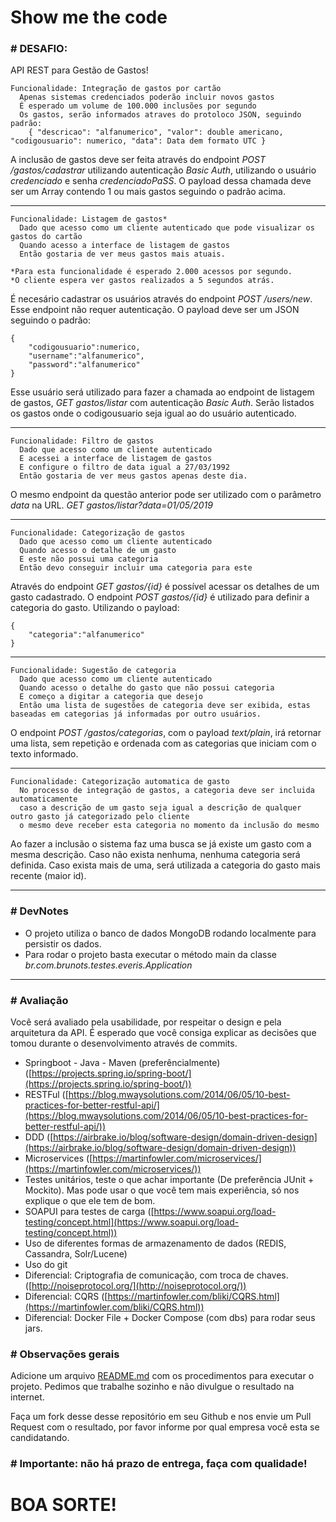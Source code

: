 # Show me the code

### # DESAFIO:

API REST para Gestão de Gastos!

```
Funcionalidade: Integração de gastos por cartão
  Apenas sistemas credenciados poderão incluir novos gastos
  É esperado um volume de 100.000 inclusões por segundo
  Os gastos, serão informados atraves do protoloco JSON, seguindo padrão:
    { "descricao": "alfanumerico", "valor": double americano, "codigousuario": numerico, "data": Data dem formato UTC }
```
A inclusão de gastos deve ser feita através do endpoint *POST* _/gastos/cadastrar_ utilizando autenticação *Basic Auth*, utilizando o usuário _credenciado_ e senha _credenciadoPaSS_.
O payload dessa chamada deve ser um Array contendo 1 ou mais gastos seguindo o padrão acima.
_________________________________________________________________________________________________
```
Funcionalidade: Listagem de gastos*
  Dado que acesso como um cliente autenticado que pode visualizar os gastos do cartão
  Quando acesso a interface de listagem de gastos
  Então gostaria de ver meus gastos mais atuais.
 
*Para esta funcionalidade é esperado 2.000 acessos por segundo.
*O cliente espera ver gastos realizados a 5 segundos atrás.
```
É necesário cadastrar os usuários através do endpoint *POST* _/users/new_. Esse endpoint não requer autenticação.
O payload deve ser um JSON seguindo o padrão:
```
{
	"codigousuario":numerico,
	"username":"alfanumerico",
	"password":"alfanumerico"
}
```
Esse usuário será utilizado para fazer a chamada ao endpoint de listagem de gastos, *GET* _gastos/listar_ com autenticação *Basic Auth*.
Serão listados os gastos onde o codigousuario seja igual ao do usuário autenticado.
_________________________________________________________________________________________________
```
Funcionalidade: Filtro de gastos
  Dado que acesso como um cliente autenticado
  E acessei a interface de listagem de gastos
  E configure o filtro de data igual a 27/03/1992
  Então gostaria de ver meus gastos apenas deste dia.
```
O mesmo endpoint da questão anterior pode ser utilizado com o parâmetro _data_ na URL. *GET* _gastos/listar?data=01/05/2019_
_________________________________________________________________________________________________
```
Funcionalidade: Categorização de gastos
  Dado que acesso como um cliente autenticado
  Quando acesso o detalhe de um gasto
  E este não possui uma categoria
  Então devo conseguir incluir uma categoria para este
```
Através do endpoint *GET* _gastos/{id}_ é possível acessar os detalhes de um gasto cadastrado.
O endpoint *POST* _gastos/{id}_ é utilizado para definir a categoria do gasto. Utilizando o payload:
```
{
	"categoria":"alfanumerico"
}
```
_________________________________________________________________________________________________
```
Funcionalidade: Sugestão de categoria
  Dado que acesso como um cliente autenticado
  Quando acesso o detalhe do gasto que não possui categoria
  E começo a digitar a categoria que desejo
  Então uma lista de sugestões de categoria deve ser exibida, estas baseadas em categorias já informadas por outro usuários.
```
O endpoint *POST* _/gastos/categorias_, com o payload *text/plain*, 
irá retornar uma lista, sem repetição e ordenada com as categorias que iniciam com o texto informado.
_________________________________________________________________________________________________
```
Funcionalidade: Categorização automatica de gasto
  No processo de integração de gastos, a categoria deve ser incluida automaticamente 
  caso a descrição de um gasto seja igual a descrição de qualquer outro gasto já categorizado pelo cliente
  o mesmo deve receber esta categoria no momento da inclusão do mesmo
```

Ao fazer a inclusão o sistema faz uma busca se já existe um gasto com a mesma descrição.
Caso não exista nenhuma, nenhuma categoria será definida.
Caso exista mais de uma, será utilizada a categoria do gasto mais recente (maior id).
_________________________________________________________________________________________________
### # DevNotes

* O projeto utiliza o banco de dados MongoDB rodando localmente para persistir os dados.
* Para rodar o projeto basta executar o método main da classe _br.com.brunots.testes.everis.Application_ 

_________________________________________________________________________________________________

### # Avaliação

Você será avaliado pela usabilidade, por respeitar o design e pela arquitetura da API. 
É esperado que você consiga explicar as decisões que tomou durante o desenvolvimento através de commits.

* Springboot - Java - Maven (preferêncialmente) ([https://projects.spring.io/spring-boot/](https://projects.spring.io/spring-boot/))
* RESTFul ([https://blog.mwaysolutions.com/2014/06/05/10-best-practices-for-better-restful-api/](https://blog.mwaysolutions.com/2014/06/05/10-best-practices-for-better-restful-api/))
* DDD ([https://airbrake.io/blog/software-design/domain-driven-design](https://airbrake.io/blog/software-design/domain-driven-design))
* Microservices ([https://martinfowler.com/microservices/](https://martinfowler.com/microservices/))
* Testes unitários, teste o que achar importante (De preferência JUnit + Mockito). Mas pode usar o que você tem mais experiência, só nos explique o que ele tem de bom.
* SOAPUI para testes de carga ([https://www.soapui.org/load-testing/concept.html](https://www.soapui.org/load-testing/concept.html))
* Uso de diferentes formas de armazenamento de dados (REDIS, Cassandra, Solr/Lucene)
* Uso do git
* Diferencial: Criptografia de comunicação, com troca de chaves. ([http://noiseprotocol.org/](http://noiseprotocol.org/))
* Diferencial: CQRS ([https://martinfowler.com/bliki/CQRS.html](https://martinfowler.com/bliki/CQRS.html)) 
* Diferencial: Docker File + Docker Compose (com dbs) para rodar seus jars.

### # Observações gerais

Adicione um arquivo [README.md](http://README.md) com os procedimentos para executar o projeto.
Pedimos que trabalhe sozinho e não divulgue o resultado na internet.

Faça um fork desse desse repositório em seu Github e nos envie um Pull Request com o resultado, por favor informe por qual empresa você esta se candidatando.

### # Importante: não há prazo de entrega, faça com qualidade!

# BOA SORTE!
